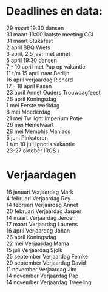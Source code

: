 # Deadlines en data:
29 maart 19:30 dansen \
31 maart 13:00 laatste meeting CGI \
31 maart Stukafest \
2 april BBQ Wiets \
3 april, 2,5 jaar met annet \
5 april 19:30 dansen \
7 - 10 april met Pap op vakantie \
11 t/m 15 april naar Berlijn \
16 april verjaardag Richard \
17 - 18 april Pasen \
23 april Annet Ouders Trouwdagfeest \
26 april Koningsdag \
1 mei Eerste werkdag \
8 mei Moederdag \
21 mei Twilight Imperium Potje \
26 mei Hemelvaart \
28 mei Memphis Maniacs \
5 juni Pinksteren \
1 t/m 10 juli Ignotis vakantie \
23-27 oktober IROS \


# Verjaardagen
16 januari Verjaardag Mark \
4  februari Verjaardag Roy \
14 februari Verjaardag Annet \
20 februari Verjaardag Jasper \
14 maart Verjaardag Jeroen \
17 maart Verjaardag Laurens \
16 april Verjaardag Johan \
26 april Koningsdag \
22 mei Verjaardag Mama \
15 juli Verjaardag Sjolk \
25 september Verjaardag Femke \
29 september Verjaardag David \
11 november Verjaardag Jim \
14 november Verjaardag Pap \
14 november Verjaardag Tweeling
